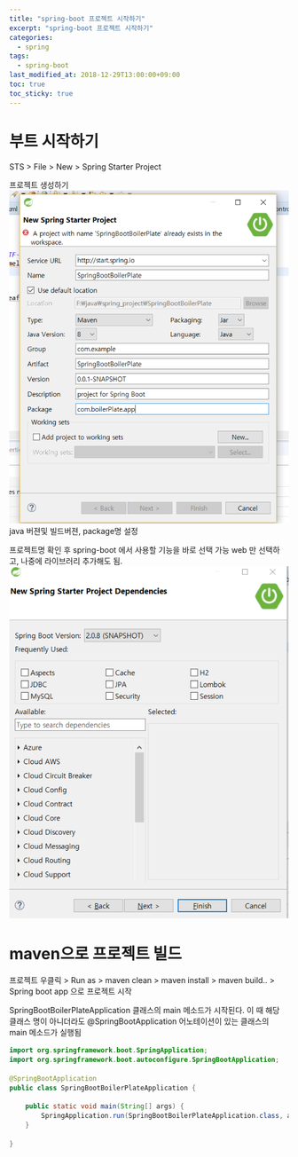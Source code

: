 ```yaml
---
title: "spring-boot 프로젝트 시작하기"
excerpt: "spring-boot 프로젝트 시작하기"
categories:
  - spring
tags:
  - spring-boot
last_modified_at: 2018-12-29T13:00:00+09:00
toc: true
toc_sticky: true
---
```


# 부트 시작하기

STS > File > New > Spring Starter Project

프로젝트 생성하기
![시작하기](/assets/image/spring-boot1.PNG)
java 버젼및 빌드버젼, package명 설정

프로젝트명 확인 후 spring-boot 에서 사용할 기능을 바로 선택 가능
web 만 선택하고, 나중에 라이브러리 추가해도 됨.
![시작하기2](/assets/image/spring-boot2.PNG)

# maven으로 프로젝트 빌드
프로젝트 우클릭 > Run as > maven clean > maven install > maven build.. > Spring boot app 으로 프로젝트 시작

SpringBootBoilerPlateApplication 클래스의 main 메소드가 시작된다.
이 때 해당 클래스 명이 아니더라도 @SpringBootApplication 어노테이션이 있는 클래스의 main 메소드가 실행됨

```java
import org.springframework.boot.SpringApplication;
import org.springframework.boot.autoconfigure.SpringBootApplication;

@SpringBootApplication
public class SpringBootBoilerPlateApplication {

	public static void main(String[] args) {
		SpringApplication.run(SpringBootBoilerPlateApplication.class, args);
	}

}
```
